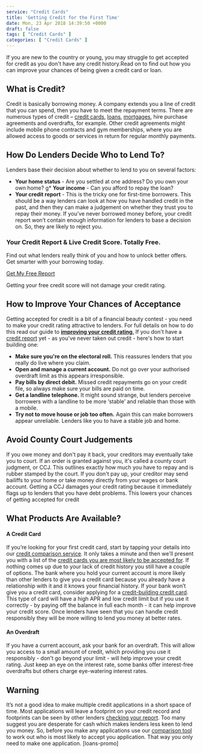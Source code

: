 ```yaml
---
service: "Credit Cards"
title: 'Getting Credit for the First Time'
date: Mon, 23 Apr 2018 14:39:50 +0000
draft: false
tags: [ "Credit Cards" ]
categories: [ "Credit Cards" ]
---
```


If you are new to the country or young, you may struggle to get accepted for credit as you don't have any credit history.Read on to find out how you can improve your chances of being given a credit card or loan.

What is Credit?
---------------

Credit is basically borrowing money. A company extends you a line of credit that you can spend, then you have to meet the repayment terms. There are numerous types of credit – [credit cards](https://www.totallymoney.com/credit-cards/), [loans](https://www.totallymoney.com/loans/), [mortgages](https://www.totallymoney.com/mortgages/), hire purchase agreements and overdrafts, for example. Other credit agreements might include mobile phone contracts and gym memberships, where you are allowed access to goods or services in return for regular monthly payments.

How Do Lenders Decide Who to Lend To?
-------------------------------------

Lenders base their decision about whether to lend to you on several factors:

*   **Your home status** \- Are you settled at one address? Do you own your own home?
g*   **Your income** \- Can you afford to repay the loan?
*   **Your credit report** \- This is the tricky one for first-time borrowers. This should be a way lenders can look at how you have handled credit in the past, and then they can make a judgement on whether they trust you to repay their money. If you’ve never borrowed money before, your credit report won’t contain enough information for lenders to base a decision on. So, they are likely to reject you.


### Your Credit Report & Live Credit Score. Totally Free.

Find out what lenders really think of you and how to unlock better offers. Get smarter with your borrowing today.

[Get My Free Report](https://www.totallymoney.com/free-credit-report/)

Getting your free credit score will not damage your credit rating.

How to Improve Your Chances of Acceptance
-----------------------------------------

Getting accepted for credit is a bit of a financial beauty contest - you need to make your credit rating attractive to lenders. For full details on how to do this read our guide to [**improving your credit rating**.](https://www.totallymoney.com/free-credit-report/improve-your-credit-rating/) If you don't have a [credit report](https://www.totallymoney.com/free-credit-report/) yet - as you've never taken out credit - here's how to start building one:

*   **Make sure you're on the electoral roll.** This reassures lenders that you really do live where you claim.
*   **Open and manage a current account.** Do not go over your authorised overdraft limit as this appears irresponsible.
*   **Pay bills by direct debit.** Missed credit repayments go on your credit file, so always make sure your bills are paid on time.
*   **Get a landline telephone.** It might sound strange, but lenders perceive borrowers with a landline to be more ‘stable’ and reliable than those with a mobile.
*   **Try not to move house or job too often.** Again this can make borrowers appear unreliable. Lenders like you to have a stable job and home.

Avoid County Court Judgements
-----------------------------

If you owe money and don't pay it back, your creditors may eventually take you to court. If an order is granted against you, it's called a county court judgment, or CCJ. This outlines exactly how much you have to repay and is rubber stamped by the court. If you don't pay up, your creditor may send bailiffs to your home or take money directly from your wages or bank account. Getting a CCJ damages your credit rating because it immediately flags up to lenders that you have debt problems. This lowers your chances of getting accepted for credit

What Products Are Available?
----------------------------

#### A Credit Card

If you’re looking for your first credit card, start by tapping your details into our [credit comparison service](https://www.totallymoney.com/credit-cards/find-eligibility/). It only takes a minute and then we'll present you with a list of the [credit cards you are most likely to be accepted for](https://www.totallymoney.com/credit-cards/). If nothing comes up due to your lack of credit history you still have a couple of options. The bank where you hold your current account is more likely than other lenders to give you a credit card because you already have a relationship with it and it knows your financial history. If your bank won’t give you a credit card, consider applying for a [credit-building credit card](https://www.totallymoney.com/credit-cards/credit-cards-bad-credit/). This type of card will have a high APR and low credit limit but if you use it correctly - by paying off the balance in full each month - it can help improve your credit score. Once lenders have seen that you can handle credit responsibly they will be more willing to lend you money at better rates.

#### An Overdraft

If you have a current account, ask your bank for an overdraft. This will allow you access to a small amount of credit, which providing you use it responsibly - don't go beyond your limit - will help improve your credit rating. Just keep an eye on the interest rate, some banks offer interest-free overdrafts but others charge eye-watering interest rates.

Warning
-------

It’s not a good idea to make multiple credit applications in a short space of time. Most applications will leave a footprint on your credit record and footprints can be seen by other lenders [checking your report](https://www.totallymoney.com/free-credit-report/). Too many suggest you are desperate for cash which makes lenders less keen to lend you money. So, before you make any applications use our [comparison tool](https://www.totallymoney.com/credit-cards/) to work out who is most likely to accept you application. That way you only need to make one application. \[loans-promo\]
